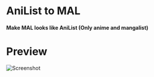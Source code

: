 # __AniList to MAL__
#### Make MAL looks like AniList (Only anime and mangalist)

# __Preview__
![Screenshot](https://i.imgur.com/1VGoGME.png)
